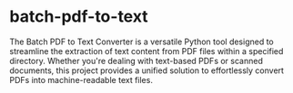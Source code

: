 # batch-pdf-to-text
The Batch PDF to Text Converter is a versatile Python tool designed to streamline the extraction of text content from PDF files within a specified directory. Whether you're dealing with text-based PDFs or scanned documents, this project provides a unified solution to effortlessly convert PDFs into machine-readable text files.
